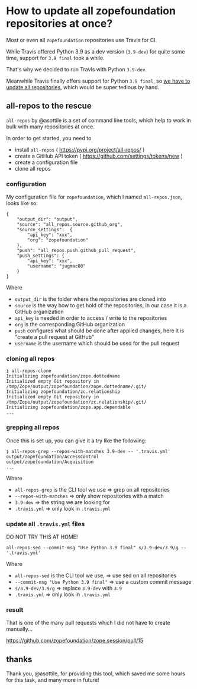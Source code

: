 # How to update all zopefoundation repositories at once?

Most or even all `zopefoundation` repositories use Travis for CI.

While Travis offered Python 3.9 as a dev version (`3.9-dev`) for quite some time,
support for `3.9 final` took a while.

That's why we decided to run Travis with Python `3.9-dev`.

Meanwhile Travis finally offers support for Python `3.9 final`,
so [we have to update all repositories](https://github.com/zopefoundation/meta/issues/37),
which would be super tedious by hand.

## all-repos to the rescue

`all-repos` by @asottile is a set of command line tools,
which help to work in bulk with many repositories at once.

In order to get started, you need to

- install `all-repos` ( https://pypi.org/project/all-repos/ )
- create a GitHub API token ( https://github.com/settings/tokens/new )
- create a configuration file
- clone all repos

### configuration

My configuration file for `zopefoundation`,
which I named `all-repos.json`, looks like so:

```
{
    "output_dir": "output",
    "source": "all_repos.source.github_org",
    "source_settings":  {
        "api_key": "xxx",
        "org": "zopefoundation"
    },
    "push": "all_repos.push.github_pull_request",
    "push_settings": {
        "api_key": "xxx",
        "username": "jugmac00"
    }
}
```

Where
- `output_dir` is the folder where the repositories are cloned into
- `source` is the way how to get hold of the repositories, in our case it is a GitHub organization
- `api_key` is needed in order to access / write to the repositories
- `org` is the corresponding GitHub organization
- `push` configures what should be done after applied changes, here it is "create a pull request at GitHub"
- `username` is the username which should be used for the pull request

### cloning all repos

```
❯ all-repos-clone
Initializing zopefoundation/zope.dottedname
Initialized empty Git repository in /tmp/Zope/output/zopefoundation/zope.dottedname/.git/
Initializing zopefoundation/zc.relationship
Initialized empty Git repository in /tmp/Zope/output/zopefoundation/zc.relationship/.git/
Initializing zopefoundation/zope.app.dependable
...
```

### grepping all repos

Once this is set up, you can give it a try like the following:
```
❯ all-repos-grep --repos-with-matches 3.9-dev -- '.travis.yml'
output/zopefoundation/AccessControl
output/zopefoundation/Acquisition
...
```

Where
- `all-repos-grep` is the CLI tool we use => grep on all repositories
- `--repos-with-matches` => only show repositories with a match
- `3.9-dev` => the string we are looking for
- `.travis.yml` => only look in `.travis.yml`

### update all `.travis.yml` files

DO NOT TRY THIS AT HOME!

`all-repos-sed --commit-msg "Use Python 3.9 final" s/3.9-dev/3.9/g -- '.travis.yml'`

Where
- `all-repos-sed` is the CLI tool we use, => use sed on all repositories
- `--commit-msg "Use Python 3.9 final"` => use a custom commit message
- `s/3.9-dev/3.9/g` => replace `3.9-dev` with `3.9`
- `.travis.yml` => only look in `.travis.yml`

### result

That is one of the many pull requests which I did not have to create manually...

https://github.com/zopefoundation/zope.session/pull/15

## thanks

Thank you, @asottile, for providing this tool, which saved me some hours for this task, and many more in future!
